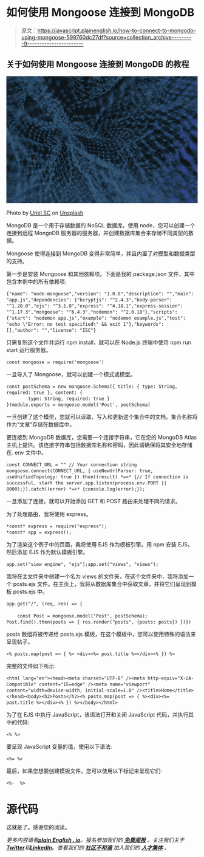 # 如何使用 Mongoose 连接到 MongoDB

> 原文：<https://javascript.plainenglish.io/how-to-connect-to-mongodb-using-mongoose-599760dc27df?source=collection_archive---------9----------------------->

## 关于如何使用 Mongoose 连接到 MongoDB 的教程

![](img/168cffe0b8e61f435bfed58b848b068a.png)

Photo by [Uriel SC](https://unsplash.com/@urielsc26?utm_source=medium&utm_medium=referral) on [Unsplash](https://unsplash.com?utm_source=medium&utm_medium=referral)

MongoDB 是一个用于存储数据的 NoSQL 数据库。使用 node，您可以创建一个连接到远程 MongoDB 服务器的服务器，并创建数据库集合来存储不同类型的数据。

Mongoose 使得连接到 MongoDB 变得非常简单，并且内置了对模型和数据类型的支持。

第一步是安装 Mongoose 和其他依赖项。下面是我的 package.json 文件，其中包含本例中的所有依赖项:

```
{"name": "node-mongoose","version": "1.0.0","description": "","main": "app.js","dependencies": {"bcryptjs": "^2.4.3","body-parser": "^1.20.0","ejs": "^3.1.8","express": "^4.18.1","express-session": "^1.17.3","mongoose": "^6.4.3","nodemon": "^2.0.18"},"scripts": {"start": "nodemon app.js","example": "nodemon example.js","test": "echo \"Error: no test specified\" && exit 1"},"keywords": [],"author": "","license": "ISC"}
```

只需复制这个文件并运行 npm install，就可以在 Node.js 终端中使用 npm run start 运行服务器。

```
const mongoose = require('mongoose')
```

一旦导入了 Mongoose，就可以创建一个模式或模型。

```
const postSchema = new mongoose.Schema({ title: { type: String, required: true }, content: {
        type: String, required: true }
})module.exports = mongoose.model('Post', postSchema)
```

一旦创建了这个模型，您就可以读取、写入和更新这个集合中的文档。集合名称将作为“文章”存储在数据库中。

要连接到 MongoDB 数据库，您需要一个连接字符串，它在您的 MongoDB Atlas 主机上提供。该连接字符串包括数据库名称和密码，因此请确保将其安全地存储在. env 文件中。

```
const CONNECT_URL = "" // Your connection string
mongoose.connect(CONNECT_URL, { useNewUrlParser: true, useUnifiedTopology: true }).then((result) *=>* {// If connection is successful, start the server.app.listen(process.env.PORT || 8000);}).catch((error) *=>* {console.log(error);});
```

一旦添加了连接，就可以开始添加 GET 和 POST 路由来处理不同的请求。

为了处理路由，我将使用 express。

```
*const* express = require("express");
*const* app = express();
```

为了渲染这个例子中的页面，我将使用 EJS 作为模板引擎。用 npm 安装 EJS，然后添加 EJS 作为默认模板引擎。

```
app.set("view engine", "ejs");app.set("views", "views");
```

我将在主文件夹中创建一个名为 views 的文件夹，在这个文件夹中，我将添加一个 posts.ejs 文件。在主页上，我将从数据库集合中获取文章，并将它们呈现到模板 posts.ejs 中。

```
app.get("/", (req, res) => {

    const Post = mongoose.model("Post", postSchema); Post.find().then(posts => { res.render("posts", {posts: posts}) })})
```

posts 数组将被传递给 posts.ejs 模板，在这个模板中，您可以使用特殊的语法来呈现帖子。

```
<% posts.map(post => { %> <div><%= post.title %></div><% }) %>
```

完整的文件如下所示:

```
<html lang="en"><head><meta charset="UTF-8" /><meta http-equiv="X-UA-Compatible" content="IE=edge" /><meta name="viewport" content="width=device-width, initial-scale=1.0" /><title>Home</title></head><body><h2>Posts</h2><% posts.map(post => { %><div><%= post.title %></div><% }) %></body></html>
```

为了在 EJS 中执行 JavaScript，该语法打开和关闭 JavaScript 代码，并执行其中的代码:

```
<% %>
```

要呈现 JavaScript 变量的值，使用以下语法:

```
<%= %>
```

最后，如果您想要创建模板文件，您可以使用以下标记来呈现它们:

```
<%-  %>
```

# 源代码

这就是了。感谢您的阅读。

*更多内容请看*[***plain English . io***](https://plainenglish.io/)*。报名参加我们的* [***免费周报***](http://newsletter.plainenglish.io/) *。关注我们关于*[***Twitter***](https://twitter.com/inPlainEngHQ)**和*[***LinkedIn***](https://www.linkedin.com/company/inplainenglish/)*。查看我们的* [***社区不和谐***](https://discord.gg/GtDtUAvyhW) *加入我们的* [***人才集体***](https://inplainenglish.pallet.com/talent/welcome) *。**